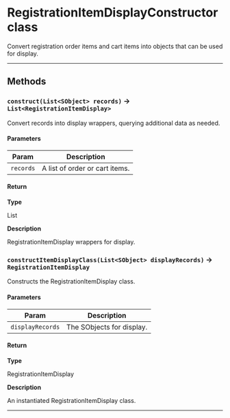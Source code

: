 # RegistrationItemDisplayConstructor class

Convert registration order items and cart items into objects that can be used for display.

---
## Methods
### `construct(List<SObject> records)` → `List<RegistrationItemDisplay>`

Convert records into display wrappers, querying additional data as needed.

#### Parameters
|Param|Description|
|-----|-----------|
|`records` |  A list of order or cart items. |

#### Return

**Type**

List<RegistrationItemDisplay>

**Description**

RegistrationItemDisplay wrappers for display.

### `constructItemDisplayClass(List<SObject> displayRecords)` → `RegistrationItemDisplay`

Constructs the RegistrationItemDisplay class.

#### Parameters
|Param|Description|
|-----|-----------|
|`displayRecords` |  The SObjects for display. |

#### Return

**Type**

RegistrationItemDisplay

**Description**

An instantiated RegistrationItemDisplay class.

---
